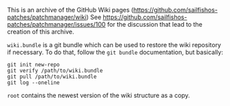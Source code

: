 This is an archive of the GitHub Wiki pages (https://github.com/sailfishos-patches/patchmanager/wiki)
See https://github.com/sailfishos-patches/patchmanager/issues/100 for the discussion that lead to the creation of this archive.

`wiki.bundle` is a git bundle which can be used to restore the wiki repository if necessary.
To do that, follow the `git bundle` documentation, but basically:

    git init new-repo
    git verify /path/to/wiki.bundle
    git pull /path/to/wiki.bundle
    git log --oneline


`root` contains the newest version of the wiki structure as a copy.
